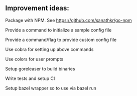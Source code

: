 
## Improvement ideas:

Package with NPM. See https://github.com/sanathkr/go-npm

Provide a command to initialize a sample config file

Provide a command/flag to provide custom config file

Use cobra for setting up above commands

Use colors for user prompts

Setup goreleaser to build binaries

Write tests and setup CI

Setup bazel wrapper so to use via bazel run